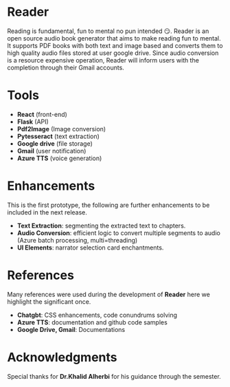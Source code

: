 # Reader
Reading is fundamental, fun to mental no pun intended 😏. Reader is an open source audio book generator that aims to make reading fun to mental.  It supports PDF books with both text and image based and converts them to high quality audio files stored at user google drive. Since audio conversion is a resource expensive operation, Reader will inform users with the completion through their Gmail accounts.

# Tools
- **React** (front-end) 
- **Flask** (API)
- **Pdf2Image** (Image conversion)
- **Pytesseract** (text extraction)
- **Google drive** (file storage)
- **Gmail** (user notification)
- **Azure TTS** (voice generation)

# Enhancements 
This is the first prototype, the following are further enhancements to be included in the next release.
- **Text Extraction**: segmenting the extracted text to chapters.
- **Audio Conversion**: efficient logic to convert multiple segments to audio (Azure batch processing, multi=threading)
- **UI Elements**: narrator selection card enchantments.

# References
Many references were used during the development of **Reader** here we highlight the significant once.
- **Chatgbt**: CSS enhancements,  code conundrums solving
- **Azure TTS**: documentation and github code samples
- **Google Drive, Gmail**: Documentations
# Acknowledgments 
Special thanks for **Dr.Khalid Alherbi** for his guidance through the semester.




